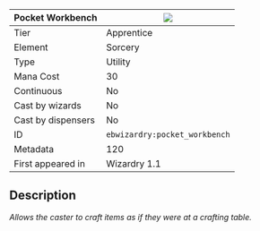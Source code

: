 | Pocket Workbench |![](https://github.com/Electroblob77/Wizardry/blob/1.12.2/src/main/resources/assets/ebwizardry/textures/spells/pocket_workbench.png)|
|---|---|
| Tier | Apprentice |
| Element | Sorcery |
| Type | Utility |
| Mana Cost | 30 |
| Continuous | No |
| Cast by wizards | No |
| Cast by dispensers | No |
| ID | `ebwizardry:pocket_workbench` |
| Metadata | 120 |
| First appeared in | Wizardry 1.1 |
## Description
_Allows the caster to craft items as if they were at a crafting table._